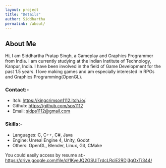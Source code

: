```yaml
---
layout: project
title: "Details"
author: Siddhartha
permalink: /about/
---
```


## **About Me**
Hi, I am Siddhartha Pratap Singh, a Gameplay and Graphics Programmer from India. I am currently studying at the Indian Institute of Technology, Kanpur, India. I have been involved in the field of Game Development for the past 1.5 years. I love making games and am especially interested in RPGs and Graphics Programming(OpenGL).

### Contact:-
- Itch: https://kingcrimson1112.itch.io/.
- Github: https://github.com/sps1112
- Email: sidps1112@gmail.com  

### Skills:-
- Languages: C, C++, C#, Java
- Engine: Unreal Engine 4, Unity, Godot
- Others: OpenGL, Blender, Linux, Git, CMake

You could easily access by resume at:- https://drive.google.com/file/d/1KyeJQ2GSUITrdcLRciE2RDj3gOxTi344/

